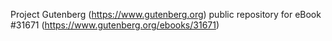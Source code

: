 Project Gutenberg (https://www.gutenberg.org) public repository for eBook #31671 (https://www.gutenberg.org/ebooks/31671)
